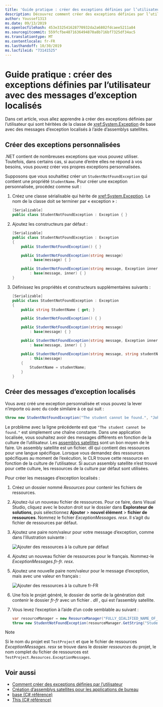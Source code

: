 ```yaml
---
title: 'Guide pratique : créer des exceptions définies par l’utilisateur avec des messages d’exception localisés'
description: Découvrez comment créer des exceptions définies par l’utilisateur avec des messages d’exception localisés
author: Youssef1313
ms.date: 09/13/2019
ms.openlocfilehash: 453e332541628770932da2a6802fdcaee5211a84
ms.sourcegitcommit: 559fcfbe4871636494870a8b716bf7325df34ac5
ms.translationtype: MT
ms.contentlocale: fr-FR
ms.lasthandoff: 10/30/2019
ms.locfileid: "73141525"
---
```

# <a name="how-to-create-user-defined-exceptions-with-localized-exception-messages"></a>Guide pratique : créer des exceptions définies par l’utilisateur avec des messages d’exception localisés

Dans cet article, vous allez apprendre à créer des exceptions définies par l’utilisateur qui sont héritées de la classe de <xref:System.Exception> de base avec des messages d’exception localisés à l’aide d’assemblys satellites.

## <a name="create-custom-exceptions"></a>Créer des exceptions personnalisées

.NET contient de nombreuses exceptions que vous pouvez utiliser. Toutefois, dans certains cas, si aucune d’entre elles ne répond à vos besoins, vous pouvez créer vos propres exceptions personnalisées.

Supposons que vous souhaitiez créer un `StudentNotFoundException` qui contient une propriété `StudentName`.
Pour créer une exception personnalisée, procédez comme suit :

1. Créez une classe sérialisable qui hérite de <xref:System.Exception>. Le nom de la classe doit se terminer par « exception » :

    ```csharp
    [Serializable]
    public class StudentNotFoundException : Exception { }
    ```

1. Ajoutez les constructeurs par défaut :

    ```csharp
    [Serializable]
    public class StudentNotFoundException : Exception
    {
        public StudentNotFoundException() { }

        public StudentNotFoundException(string message)
            : base(message) { }

        public StudentNotFoundException(string message, Exception inner)
            : base(message, inner) { }
    }
    ```

1. Définissez les propriétés et constructeurs supplémentaires suivants :

    ```csharp
    [Serializable]
    public class StudentNotFoundException : Exception
    {
        public string StudentName { get; }

        public StudentNotFoundException() { }

        public StudentNotFoundException(string message)
            : base(message) { }

        public StudentNotFoundException(string message, Exception inner)
            : base(message, inner) { }

        public StudentNotFoundException(string message, string studentName)
            : this(message)
        {
            StudentName = studentName;
        }
    }
    ```

## <a name="create-localized-exception-messages"></a>Créer des messages d’exception localisés

Vous avez créé une exception personnalisée et vous pouvez la lever n’importe où avec du code similaire à ce qui suit :

```csharp
throw new StudentNotFoundException("The student cannot be found.", "John");
```

Le problème avec la ligne précédente est que `"The student cannot be found."` est simplement une chaîne constante. Dans une application localisée, vous souhaitez avoir des messages différents en fonction de la culture de l’utilisateur.
Les [assemblys satellites](../../framework/resources/creating-satellite-assemblies-for-desktop-apps.md) sont un bon moyen de le faire. Un assembly satellite est un fichier. dll qui contient des ressources pour une langue spécifique. Lorsque vous demandez des ressources spécifiques au moment de l’exécution, le CLR trouve cette ressource en fonction de la culture de l’utilisateur. Si aucun assembly satellite n’est trouvé pour cette culture, les ressources de la culture par défaut sont utilisées.

Pour créer les messages d’exception localisés :

1. Créez un dossier nommé *Resources* pour contenir les fichiers de ressources.
1. Ajoutez-lui un nouveau fichier de ressources. Pour ce faire, dans Visual Studio, cliquez avec le bouton droit sur le dossier dans **Explorateur de solutions**, puis sélectionnez **Ajouter** > **nouvel élément** > **fichier de ressources**. Nommez le fichier *ExceptionMessages. resx*. Il s’agit du fichier de ressources par défaut.
1. Ajoutez une paire nom/valeur pour votre message d’exception, comme dans l’illustration suivante :

   ![Ajouter des ressources à la culture par défaut](media/add-resources-to-default-culture.jpg)

1. Ajoutez un nouveau fichier de ressources pour le français. Nommez-le *ExceptionMessages.fr-fr. resx*.
1. Ajoutez une nouvelle paire nom/valeur pour le message d’exception, mais avec une valeur en français :

   ![Ajouter des ressources à la culture fr-FR](media/add-resources-to-fr-culture.jpg)

1. Une fois le projet généré, le dossier de sortie de la génération doit contenir le dossier *fr-fr* avec un fichier *. dll* , qui est l’assembly satellite.
1. Vous levez l’exception à l’aide d’un code semblable au suivant :

    ```csharp
    var resourceManager = new ResourceManager("FULLY_QIALIFIED_NAME_OF_RESOURCE_FILE", Assembly.GetExecutingAssembly());
    throw new StudentNotFoundException(resourceManager.GetString("StudentNotFound"), "John");
    ```

  > [!NOTE]
  > Si le nom du projet est `TestProject` et que le fichier de ressources *ExceptionMessages. resx* se trouve dans le dossier *ressources* du projet, le nom complet du fichier de ressources est `TestProject.Resources.ExceptionMessages`.

## <a name="see-also"></a>Voir aussi

- [Comment créer des exceptions définies par l’utilisateur](how-to-create-user-defined-exceptions.md)
- [Création d’assemblys satellites pour les applications de bureau](../../framework/resources/creating-satellite-assemblies-for-desktop-apps.md)
- [base (C# référence)](../../csharp/language-reference/keywords/base.md)
- [This (C# référence)](../../csharp/language-reference/keywords/this.md)
